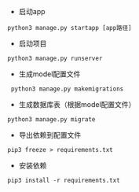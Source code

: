- 启动app
```shell
python3 manage.py startapp [app路径]
```
- 启动项目
```shell
python3 manage.py runserver
```
- 生成model配置文件
```shell
 python3 manage.py makemigrations
```

- 生成数据库表（根据model配置文件）
```shell
python3 manage.py migrate
```
- 导出依赖到配置文件
```shell
pip3 freeze > requirements.txt
```
- 安装依赖
```shell
pip3 install -r requirements.txt
```